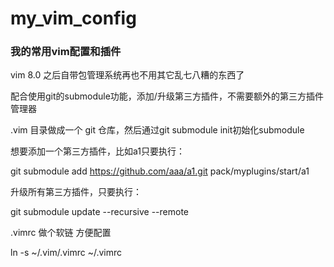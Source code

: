 # my_vim_config

### 我的常用vim配置和插件

vim 8.0 之后自带包管理系统再也不用其它乱七八糟的东西了

配合使用git的submodule功能，添加/升级第三方插件，不需要额外的第三方插件管理器

.vim 目录做成一个 git 仓库，然后通过git submodule init初始化submodule

想要添加一个第三方插件，比如a1只要执行：

git submodule add https://github.com/aaa/a1.git pack/myplugins/start/a1

升级所有第三方插件，只要执行：

git submodule update --recursive --remote

.vimrc 做个软链 方便配置

ln -s ~/.vim/.vimrc ~/.vimrc




